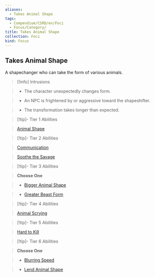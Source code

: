```yaml
---
aliases:
  - Takes Animal Shape
tags:
  - Compendium/CSRD/en/Foci
  - Focus/Category/
title: Takes Animal Shape
collection: Foci
kind: Focus
---
```

## Takes Animal Shape    
A shapechanger who can take the form of various animals.    
  
>[!info] Intrusions    
>- The character unexpectedly changes form.    
>- An NPC is frightened by or aggressive toward the shapeshifter.    
>- The transformation takes longer than expected.    
  
  
>[!tip]- Tier 1 Abilities    
> [Animal Shape](Animal-Shape.md)    
  
  
>[!tip]- Tier 2 Abilities    
> [Communication](Communication.md)    
> [Soothe the Savage](Soothe-the-Savage.md)    
  
  
>[!tip]- Tier 3 Abilities    
> **Choose One**    
>- [Bigger Animal Shape](Bigger-Animal-Shape.md)    
>- [Greater Beast Form](Greater-Beast-Form.md)    
  
  
>[!tip]- Tier 4 Abilities    
> [Animal Scrying](Animal-Scrying.md)    
  
  
>[!tip]- Tier 5 Abilities    
> [Hard to Kill](Hard-to-Kill.md)    
  
  
>[!tip]- Tier 6 Abilities    
> **Choose One**    
>- [Blurring Speed](Blurring-Speed.md)    
>- [Lend Animal Shape](Lend-Animal-Shape.md)